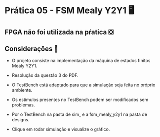 # Prática 05 - FSM Mealy Y2Y1 🖥️

## FPGA não foi utilizada na pŕatica ❎

## Considerações 📝

- O projeto consiste na implementação da máquina de estados finitos Mealy Y2Y1.
  
- Resolução da questão 3 do PDF.
  
- O TestBench está adaptado para que a simulação seja feita no próprio ambiente.
  
- Os estímulos presentes no TestBench podem ser modificados sem problemas.
  
- Por o TestBench na pasta de sim_ e a fsm_mealy_y2y1 na pasta de designs.
  
- Clique em rodar simulação e visualize o gráfico.
